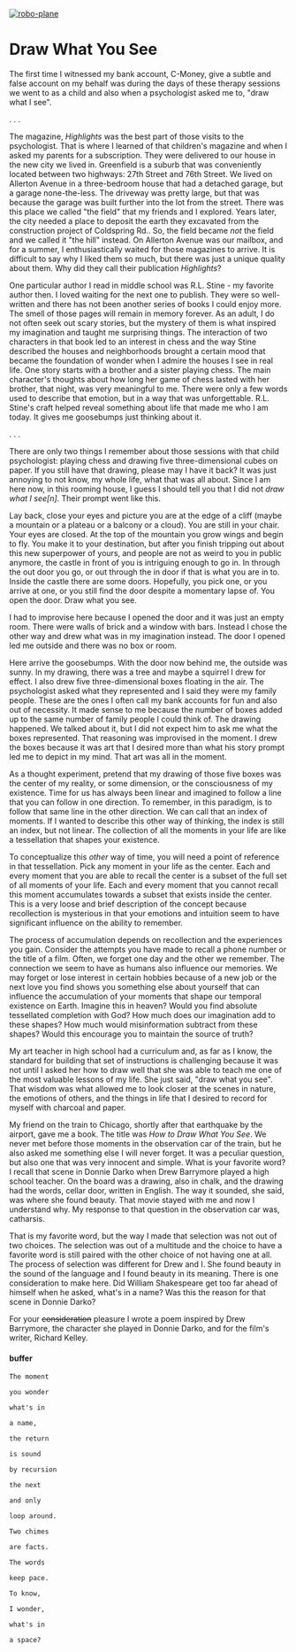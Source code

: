 

[![robo-plane](https://img.youtube.com/vi/Dt0DjIel7zs/0.jpg)](centerfold/lol-photos/assets/film-what-you-see.mp4)




# Draw What You See

The first time I witnessed my bank account, C-Money, give a subtle and false account on my behalf was during the days of these therapy sessions we went to as a child and also when a psychologist asked me to, "draw what I see".

. . .

The magazine, _Highlights_ was the best part of those visits to the psychologist. That is where I learned of that children's magazine and when I asked my parents for a subscription. They were delivered to our house in the new city we lived in. Greenfield is a suburb that was conveniently located between two highways: 27th Street and 76th Street. We lived on Allerton Avenue in a three-bedroom house that had a detached garage, but a garage none-the-less. The driveway was pretty large, but that was because the garage was built further into the lot from the street. There was this place we called "the field" that my friends and I explored. Years later, the city needed a place to deposit the earth they excavated from the construction project of Coldspring Rd.. So, the field became _not_ the field and we called it "the hill" instead. On Allerton Avenue was our mailbox, and for a summer, I enthusiastically waited for those magazines to arrive. It is difficult to say why I liked them so much, but there was just a unique quality about them. Why did they call their publication _Highlights_?

One particular author I read in middle school was R.L. Stine - my favorite author then. I loved waiting for the next one to publish. They were so well-written and there has not been another series of books I could enjoy more. The smell of those pages will remain in memory forever. As an adult, I do not often seek out scary stories, but the mystery of them is what inspired my imagination and taught me surprising things. The interaction of two characters in that book led to an interest in chess and the way Stine described the houses and neighborhoods brought a certain mood that became the foundation of wonder when I admire the houses I see in real life. One story starts with a brother and a sister playing chess. The main character's thoughts about how long her game of chess lasted with her brother, that night, was very meaningful to me. There were only a few words used to describe that emotion, but in a way that was unforgettable. R.L. Stine's craft helped reveal something about life that made me who I am today. It gives me goosebumps just thinking about it.

. . .

There are only two things I remember about those sessions with that child psychologist: playing chess and drawing five three-dimensional cubes on paper. If you still have that drawing, please may I have it back? It was just annoying to not know, my whole life, what that was all about. Since I am here now, in this rooming house, I guess I should tell you that I did not _draw what I see[n]_. Their prompt went like this.

Lay back, close your eyes and picture you are at the edge of a cliff (maybe a mountain or a plateau or a balcony or a cloud). You are still in your chair. Your eyes are closed. At the top of the mountain you grow wings and begin to fly. You make it to your destination, but after you finish tripping out about this new superpower of yours, and people are not as weird to you in public anymore, the castle in front of you is intriguing enough to go in. In through the out door you go, or out through the in door if that is what you are in to. Inside the castle there are some doors. Hopefully, you pick one, or you arrive at one, or you still find the door despite a momentary lapse of. You open the door. Draw what you see.

I had to improvise here because I opened the door and it was just an empty room. There were walls of brick and a window with bars. Instead I chose the other way and drew what was in my imagination instead. The door I opened led me outside and there was no box or room.

Here arrive the goosebumps. With the door now behind me, the outside was sunny. In my drawing, there was a tree and maybe a squirrel I drew for effect. I also drew five three-dimensional boxes floating in the air. The psychologist asked what they represented and I said they were my family people. These are the ones I often call my bank accounts for fun and also out of necessity. It made sense to me because the number of boxes added up to the same number of family people I could think of. The drawing happened. We talked about it, but I did not expect him to ask me what the boxes represented. That reasoning was improvised in the moment. I drew the boxes because it was art that I desired more than what his story prompt led me to depict in my mind. That art was all in the moment.

As a thought experiment, pretend that my drawing of those five boxes was the center of my reality, or some dimension, or the consciousness of my existence. Time for us has always been linear and imagined to follow a line that you can follow in one direction. To remember, in this paradigm, is to follow that same line in the other direction. We can call that an index of moments. If I wanted to describe this other way of thinking, the index is still an index, but not linear. The collection of all the moments in your life are like a tessellation that shapes your existence.

To conceptualize this _other_ way of time, you will need a point of reference in that tessellation. Pick any moment in your life as the center. Each and every moment that you are able to recall the center is a subset of the full set of all moments of your life. Each and every moment that you cannot recall this moment accumulates towards a subset that exists inside the center. This is a very loose and brief description of the concept because recollection is mysterious in that your emotions and intuition seem to have significant influence on the ability to remember.

The process of accumulation depends on recollection and the experiences you gain. Consider the attempts you have made to recall a phone number or the title of a film. Often, we forget one day and the other we remember. The connection we seem to have as humans also influence our memories. We may forget or lose interest in certain hobbies because of a new job or the next love you find shows you something else about yourself that can influence the accumulation of your moments that shape our temporal existence on Earth. Imagine this in heaven? Would you find absolute tessellated completion with God? How much does our imagination add to these shapes? How much would misinformation subtract from these shapes? Would this encourage you to maintain the source of truth?

My art teacher in high school had a curriculum and, as far as I know, the standard for building that set of instructions is challenging because it was not until I asked her how to draw well that she was able to teach me one of the most valuable lessons of my life. She just said, "draw what you see". That wisdom was what allowed me to look closer at the scenes in nature, the emotions of others, and the things in life that I desired to record for myself with charcoal and paper.

My friend on the train to Chicago, shortly after that earthquake by the airport, gave me a book. The title was _How to Draw What You See_. We never met before those moments in the observation car of the train, but he also asked me something else I will never forget. It was a peculiar question, but also one that was very innocent and simple. What is your favorite word? I recall that scene in Donnie Darko when Drew Barrymore played a high school teacher. On the board was a drawing, also in chalk, and the drawing had the words, cellar door, written in English. The way it sounded, she said, was where she found beauty. That movie stayed with me and now I understand why. My response to that question in the observation car was, catharsis.

That is my favorite word, but the way I made that selection was not out of two choices. The selection was out of a multitude and the choice to have a favorite word is still paired with the other choice of not having one at all. The process of selection was different for Drew and I. She found beauty in the sound of the language and I found beauty in its meaning. There is one consideration to make here. Did William Shakespeare get too far ahead of himself when he asked, what's in a name? Was this the reason for that scene in Donnie Darko?

For your ~~consideration~~ pleasure I wrote a poem inspired by Drew Barrymore, the character she played in Donnie Darko, and for the film's writer, Richard Kelley.

#### buffer

```text
The moment

you wonder

what's in

a name,

the return

is sound

by recursion

the next

and only

loop around.

Two chimes

are facts.

The words

keep pace.

To know,

I wonder,

what's in

a space?
```
